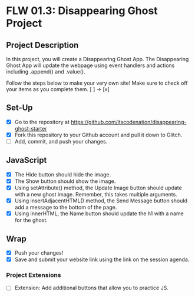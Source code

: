 # FLW 01.3: Disappearing Ghost Project

## Project Description
In this project, you will create a Disappearing Ghost App. The Disappearing Ghost App will update the webpage using event handlers and actions including .append() and .value().

Follow the steps below to make your very own site! 
Make sure to check off your items as you complete them. [ ] → [x]


## Set-Up
- [x] Go to the repository at https://github.com/itscodenation/disappearing-ghost-starter
- [x] Fork this repository to your Github account and pull it down to Glitch.
- [ ] Add, commit, and push your changes.

## JavaScript
- [x] The Hide button should hide the image.
- [x] The Show button should show the image.
- [x] Using setAttribute() method, the Update Image button should update with a new ghost image. Remember, this takes multiple arguments.
- [x] Using insertAdjacentHTML() method, the Send Message button should add a message to the bottom of the page.
- [x] Using innerHTML, the Name button should update the h1 with a name for the ghost.

## Wrap
- [x] Push your changes!
- [X] Save and submit your website link using the link on the session agenda.

### Project Extensions
- [ ] Extension: Add additional buttons that allow you to practice JS.
